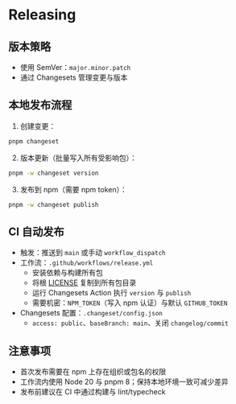 # Releasing

## 版本策略

- 使用 SemVer：`major.minor.patch`
- 通过 Changesets 管理变更与版本

## 本地发布流程

1. 创建变更：

```bash
pnpm changeset
```

2. 版本更新（批量写入所有受影响包）：

```bash
pnpm -w changeset version
```

3. 发布到 npm（需要 npm token）：

```bash
pnpm -w changeset publish
```

## CI 自动发布

- 触发：推送到 `main` 或手动 `workflow_dispatch`
- 工作流：`.github/workflows/release.yml`
  - 安装依赖与构建所有包
  - 将根 [LICENSE](../LICENSE) 复制到所有包目录
  - 运行 Changesets Action 执行 `version` 与 `publish`
  - 需要机密：`NPM_TOKEN`（写入 npm 认证）与默认 `GITHUB_TOKEN`
- Changesets 配置：`.changeset/config.json`
  - `access: public`、`baseBranch: main`、关闭 `changelog/commit`

## 注意事项

- 首次发布需要在 npm 上存在组织或包名的权限
- 工作流内使用 Node 20 与 pnpm 8；保持本地环境一致可减少差异
- 发布前建议在 CI 中通过构建与 lint/typecheck
